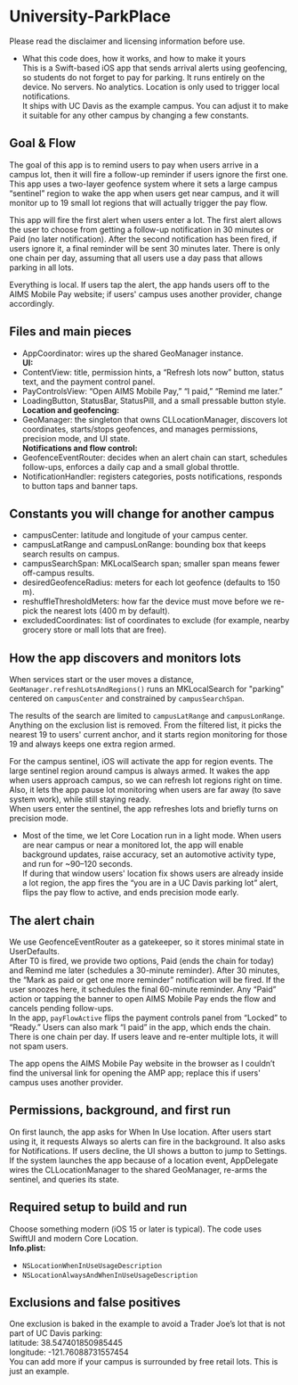 # University-ParkPlace
Please read the disclaimer and licensing information before use.

- What this code does, how it works, and how to make it yours  
This is a Swift-based iOS app that sends arrival alerts using geofencing, so students do not forget to pay for parking. It runs entirely on the device. No servers. No analytics. Location is only used to trigger local notifications.  
It ships with UC Davis as the example campus. You can adjust it to make it suitable for any other campus by changing a few constants. 

## Goal & Flow
The goal of this app is to remind users to pay when users arrive in a campus lot, then it will fire a follow-up reminder if users ignore the first one. This app uses a two-layer geofence system where it sets a large campus “sentinel” region to wake the app when users get near campus, and it will monitor up to 19 small lot regions that will actually trigger the pay flow.

This app will fire the first alert when users enter a lot. The first alert allows the user to choose from getting a follow-up notification in 30 minutes or Paid (no later notification). After the second notification has been fired, if users ignore it, a final reminder will be sent 30 minutes later. There is only one chain per day, assuming that all users use a day pass that allows parking in all lots.

Everything is local. If users tap the alert, the app hands users off to the AIMS Mobile Pay website; if users' campus uses another provider, change accordingly.

## Files and main pieces
- AppCoordinator: wires up the shared GeoManager instance.  
**UI:**  
- ContentView: title, permission hints, a “Refresh lots now” button, status text, and the payment control panel.  
- PayControlsView: “Open AIMS Mobile Pay,” “I paid,” “Remind me later.”  
- LoadingButton, StatusBar, StatusPill, and a small pressable button style.  
**Location and geofencing:**  
- GeoManager: the singleton that owns CLLocationManager, discovers lot coordinates, starts/stops geofences, and manages permissions, precision mode, and UI state.  
**Notifications and flow control:**  
- GeofenceEventRouter: decides when an alert chain can start, schedules follow-ups, enforces a daily cap and a small global throttle.  
- NotificationHandler: registers categories, posts notifications, responds to button taps and banner taps.

## Constants you will change for another campus
- campusCenter: latitude and longitude of your campus center.  
- campusLatRange and campusLonRange: bounding box that keeps search results on campus.  
- campusSearchSpan: MKLocalSearch span; smaller span means fewer off-campus results.  
- desiredGeofenceRadius: meters for each lot geofence (defaults to 150 m).  
- reshuffleThresholdMeters: how far the device must move before we re-pick the nearest lots (400 m by default).  
- excludedCoordinates: list of coordinates to exclude (for example, nearby grocery store or mall lots that are free).

## How the app discovers and monitors lots
When services start or the user moves a distance, `GeoManager.refreshLotsAndRegions()` runs an MKLocalSearch for "parking" centered on `campusCenter` and constrained by `campusSearchSpan`.

The results of the search are limited to `campusLatRange` and `campusLonRange`. Anything on the exclusion list is removed. From the filtered list, it picks the nearest 19 to users' current anchor, and it starts region monitoring for those 19 and always keeps one extra region armed.

For the campus sentinel, iOS will activate the app for region events. The large sentinel region around campus is always armed. It wakes the app when users approach campus, so we can refresh lot regions right on time. Also, it lets the app pause lot monitoring when users are far away (to save system work), while still staying ready.  
When users enter the sentinel, the app refreshes lots and briefly turns on precision mode.  
- Most of the time, we let Core Location run in a light mode. When users are near campus or near a monitored lot, the app will enable background updates, raise accuracy, set an automotive activity type, and run for ~90–120 seconds.  
If during that window users' location fix shows users are already inside a lot region, the app fires the “you are in a UC Davis parking lot” alert, flips the pay flow to active, and ends precision mode early.

## The alert chain
We use GeofenceEventRouter as a gatekeeper, so it stores minimal state in UserDefaults.  
After T0 is fired, we provide two options, Paid (ends the chain for today) and Remind me later (schedules a 30-minute reminder). After 30 minutes, the “Mark as paid or get one more reminder” notification will be fired. If the user snoozes here, it schedules the final 60-minute reminder. Any “Paid” action or tapping the banner to open AIMS Mobile Pay ends the flow and cancels pending follow-ups.  
In the app, `payFlowActive` flips the payment controls panel from “Locked” to “Ready.” Users can also mark “I paid” in the app, which ends the chain.  
There is one chain per day. If users leave and re-enter multiple lots, it will not spam users.

The app opens the AIMS Mobile Pay website in the browser as I couldn’t find the universal link for opening the AMP app; replace this if users' campus uses another provider.

## Permissions, background, and first run
On first launch, the app asks for When In Use location. After users start using it, it requests Always so alerts can fire in the background. It also asks for Notifications. If users decline, the UI shows a button to jump to Settings.  
If the system launches the app because of a location event, AppDelegate wires the CLLocationManager to the shared GeoManager, re-arms the sentinel, and queries its state.

## Required setup to build and run
Choose something modern (iOS 15 or later is typical). The code uses SwiftUI and modern Core Location.  
**Info.plist:**  
- `NSLocationWhenInUseUsageDescription`  
- `NSLocationAlwaysAndWhenInUseUsageDescription`

## Exclusions and false positives
One exclusion is baked in the example to avoid a Trader Joe’s lot that is not part of UC Davis parking:  
latitude: 38.547401850985445  
longitude: -121.76088731557454  
You can add more if your campus is surrounded by free retail lots. This is just an example.
